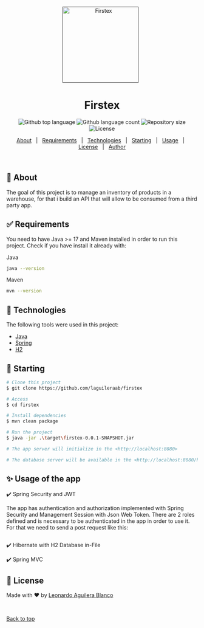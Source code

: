 <div align="center" id="top"> 
  <a href="" rel="noopener">

 <img width=200px height=200px src="https://i.imgur.com/6wj0hh6.jpg" alt="Firstex"></a>
  &#xa0;
</div>

<h1 align="center">Firstex</h1>

<p align="center">

  <img alt="Github top language" src="https://img.shields.io/github/languages/top/laguileraab/firstex?color=56BEB8">

  <img alt="Github language count" src="https://img.shields.io/github/languages/count/laguileraab/firstex?color=56BEB8">

  <img alt="Repository size" src="https://img.shields.io/github/repo-size/laguileraab/firstex?color=56BEB8">

  <img alt="License" src="https://img.shields.io/github/license/laguileraab/firstex?color=56BEB8">
</p>
<p align="center">
  <a href="#dart-about">About</a> &#xa0; | &#xa0;
    <a href="#white_check_mark-requirements">Requirements</a> &#xa0; | &#xa0;
    <a href="#rocket-technologies">Technologies</a> &#xa0; | &#xa0;
  <a href="#checkered_flag-starting">Starting</a> &#xa0; | &#xa0;
  <a href="#sparkles-features">Usage</a> &#xa0; | &#xa0;
  <a href="#memo-license">License</a> &#xa0; | &#xa0;
  <a href="https://github.com/laguileraab" target="_blank">Author</a>
</p>

<br>

## :dart: About ##

The goal of this project is to manage an inventory of products in a warehouse, for that i build an API that will allow to be consumed from a third party app.

## :white_check_mark: Requirements ##

You need to have Java >= 17 and Maven installed in order to run this project. Check if you have install it already with:

Java
```bash
java --version
```

Maven
```bash
mvn --version
```

## :rocket: Technologies ##

The following tools were used in this project:

- [Java](https://www.java.com/)
- [Spring](https://spring.io/)
- [H2](https://www.h2database.com/)


## :checkered_flag: Starting ##

```bash
# Clone this project
$ git clone https://github.com/laguileraab/firstex

# Access
$ cd firstex

# Install dependencies
$ mvn clean package

# Run the project
$ java -jar .\target\firstex-0.0.1-SNAPSHOT.jar

# The app server will initialize in the <http://localhost:8080>

# The database server will be available in the <http://localhost:8080/h2-ui>
```

## :sparkles: Usage of the app ##

:heavy_check_mark: Spring Security and JWT

The app has authentication and authorization implemented with Spring Security and Management Session with Json Web Token.
There are 2 roles defined and is necessary to be authenticated in the app in order to use it. For that we need to send a post request like this:

```bash

```

:heavy_check_mark: Hibernate with H2 Database in-File

:heavy_check_mark: Spring MVC

## :memo: License ##

<!--This project is under license from MIT. For more details, see the [LICENSE](LICENSE.md) file.
-->

Made with :heart: by <a href="https://github.com/laguileraab" target="_blank">Leonardo Aguilera Blanco</a>

&#xa0;

<a href="#top">Back to top</a>
